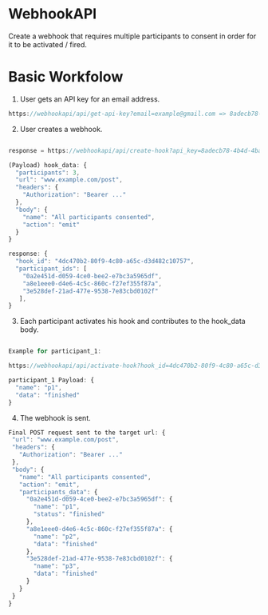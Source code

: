 # WebhookAPI
 Create a webhook that requires multiple participants to consent in order for it to be activated / fired.

# Basic Workfolow

1. User gets an API key for an email address.
```javascript
https://webhookapi/api/get-api-key?email=example@gmail.com => 8adecb78-4b4d-4ba7-bd21-f96df2adb2fd
```
2. User creates a webhook.
```javascript

response = https://webhookapi/api/create-hook?api_key=8adecb78-4b4d-4ba7-bd21-f96df2adb2fd (POST)

(Payload) hook_data: {
  "participants": 3,
  "url": "www.example.com/post",
  "headers": {
    "Authorization": "Bearer ..."
  },
  "body": {
    "name": "All participants consented",
    "action": "emit"
  }
}

response: {
  "hook_id": "4dc470b2-80f9-4c80-a65c-d3d482c10757",
  "participant_ids": [
    "0a2e451d-d059-4ce0-bee2-e7bc3a5965df",
    "a8e1eee0-d4e6-4c5c-860c-f27ef355f87a",
    "3e528def-21ad-477e-9538-7e83cbd0102f"
   ],
}
```
3. Each participant activates his hook and contributes to the hook_data body.
```javascript

Example for participant_1:

https://webhookapi/api/activate-hook?hook_id=4dc470b2-80f9-4c80-a65c-d3d482c10757&participant_id=0a2e451d-d059-4ce0-bee2-e7bc3a5965df (POST)

participant_1 Payload: {
  "name": "p1",
  "data": "finished"
}

```
4. The webhook is sent.

 ```javascript
Final POST request sent to the target url: {
  "url": "www.example.com/post",
  "headers": {
    "Authorization": "Bearer ..."
  },
  "body": {
    "name": "All participants consented",
    "action": "emit",
    "participants_data": {
      "0a2e451d-d059-4ce0-bee2-e7bc3a5965df": {
        "name": "p1",
        "status": "finished"
      },
      "a8e1eee0-d4e6-4c5c-860c-f27ef355f87a": {
        "name": "p2",
        "data": "finished"
      },
      "3e528def-21ad-477e-9538-7e83cbd0102f": {
        "name": "p3",
        "data": "finished"
      }
    }
  }
}

``` 


